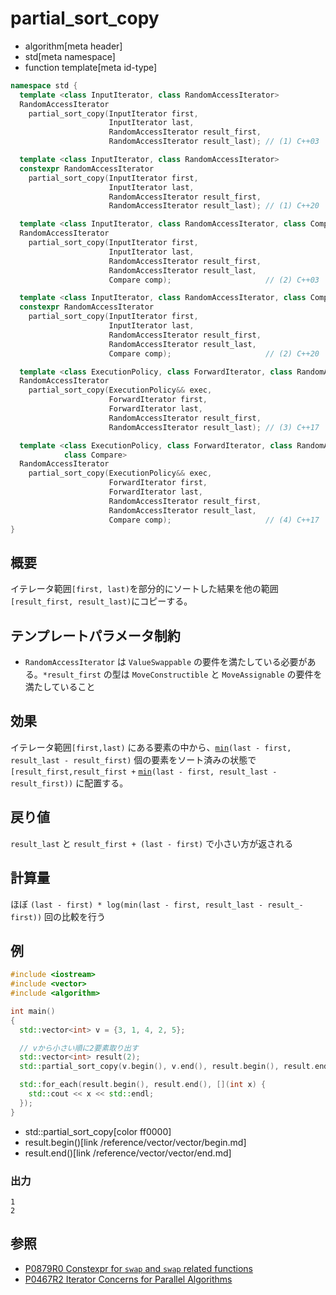 # partial_sort_copy
* algorithm[meta header]
* std[meta namespace]
* function template[meta id-type]

```cpp
namespace std {
  template <class InputIterator, class RandomAccessIterator>
  RandomAccessIterator
    partial_sort_copy(InputIterator first,
                      InputIterator last,
                      RandomAccessIterator result_first,
                      RandomAccessIterator result_last); // (1) C++03

  template <class InputIterator, class RandomAccessIterator>
  constexpr RandomAccessIterator
    partial_sort_copy(InputIterator first,
                      InputIterator last,
                      RandomAccessIterator result_first,
                      RandomAccessIterator result_last); // (1) C++20

  template <class InputIterator, class RandomAccessIterator, class Compare>
  RandomAccessIterator
    partial_sort_copy(InputIterator first,
                      InputIterator last,
                      RandomAccessIterator result_first,
                      RandomAccessIterator result_last,
                      Compare comp);                     // (2) C++03

  template <class InputIterator, class RandomAccessIterator, class Compare>
  constexpr RandomAccessIterator
    partial_sort_copy(InputIterator first,
                      InputIterator last,
                      RandomAccessIterator result_first,
                      RandomAccessIterator result_last,
                      Compare comp);                     // (2) C++20

  template <class ExecutionPolicy, class ForwardIterator, class RandomAccessIterator>
  RandomAccessIterator
    partial_sort_copy(ExecutionPolicy&& exec,
                      ForwardIterator first,
                      ForwardIterator last,
                      RandomAccessIterator result_first,
                      RandomAccessIterator result_last); // (3) C++17

  template <class ExecutionPolicy, class ForwardIterator, class RandomAccessIterator,
            class Compare>
  RandomAccessIterator
    partial_sort_copy(ExecutionPolicy&& exec,
                      ForwardIterator first,
                      ForwardIterator last,
                      RandomAccessIterator result_first,
                      RandomAccessIterator result_last,
                      Compare comp);                     // (4) C++17
}
```

## 概要
イテレータ範囲`[first, last)`を部分的にソートした結果を他の範囲`[result_first, result_last)`にコピーする。


## テンプレートパラメータ制約
- `RandomAccessIterator` は `ValueSwappable` の要件を満たしている必要がある。`*result_first` の型は `MoveConstructible` と `MoveAssignable` の要件を満たしていること


## 効果
イテレータ範囲`[first,last)` にある要素の中から、[`min`](/reference/algorithm/min.md)`(last - first, result_last - result_first)` 個の要素をソート済みの状態で `[result_first,result_first +` [`min`](/reference/algorithm/min.md)`(last - first, result_last - result_first))` に配置する。


## 戻り値
`result_last` と `result_first + (last - first)` で小さい方が返される


## 計算量
ほぼ `(last - first) * log(min(last - first, result_last - result_- first))` 回の比較を行う


## 例
```cpp example
#include <iostream>
#include <vector>
#include <algorithm>

int main()
{
  std::vector<int> v = {3, 1, 4, 2, 5};

  // vから小さい順に2要素取り出す
  std::vector<int> result(2);
  std::partial_sort_copy(v.begin(), v.end(), result.begin(), result.end());

  std::for_each(result.begin(), result.end(), [](int x) {
    std::cout << x << std::endl;
  });
}
```
* std::partial_sort_copy[color ff0000]
* result.begin()[link /reference/vector/vector/begin.md]
* result.end()[link /reference/vector/vector/end.md]

### 出力
```
1
2
```


## 参照
- [P0879R0 Constexpr for `swap` and `swap` related functions](http://www.open-std.org/jtc1/sc22/wg21/docs/papers/2018/p0879r0.html)
- [P0467R2 Iterator Concerns for Parallel Algorithms](http://www.open-std.org/jtc1/sc22/wg21/docs/papers/2017/p0467r2.html)
